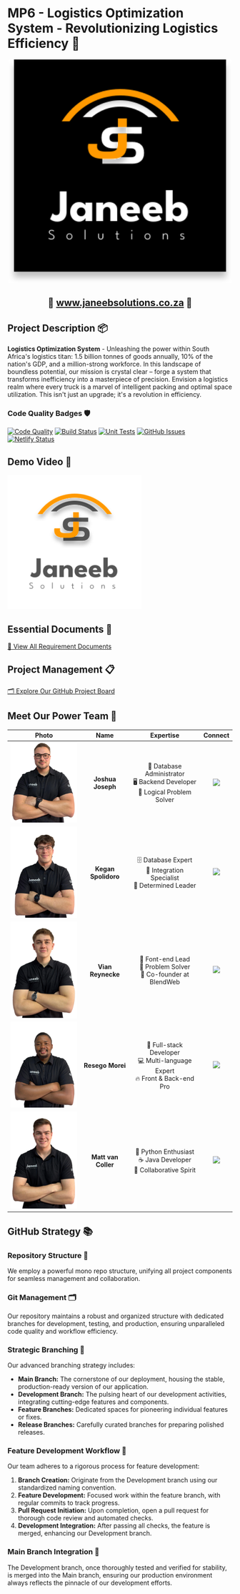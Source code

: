 # MP6 - Logistics Optimization System - Revolutionizing Logistics Efficiency 🚛

<p align="center">
  <a href="https://www.janeebsolutions.co.za" target="_blank">
    <img src="https://github.com/COS301-SE-2024/Extended-Planning-Instrument-for-Unpredictable-Spaces-and-Environments/blob/main/src/assets/Photos/Logos/Logo-Dark.svg" alt="Logistics System Dashboard" width="500"/>
  </a>
</p>

<h2 align="center">🌟 <a href="https://www.janeebsolutions.co.za" target="_blank">www.janeebsolutions.co.za</a> 🌟</h2>

## Project Description 📦

**Logistics Optimization System** - Unleashing the power within South Africa's logistics titan: 1.5 billion tonnes of goods annually, 10% of the nation's GDP, and a million-strong workforce. In this landscape of boundless potential, our mission is crystal clear – forge a system that transforms inefficiency into a masterpiece of precision. Envision a logistics realm where every truck is a marvel of intelligent packing and optimal space utilization. This isn't just an upgrade; it's a revolution in efficiency.

### Code Quality Badges 🛡️
[![Code Quality](https://img.shields.io/badge/Code%20Quality-A-brightgreen?style=for-the-badge&logo=github)](https://github.com/COS301-SE-2024/Extended-Planning-Instrument-for-Unpredictable-Spaces-and-Environments)
[![Build Status](https://img.shields.io/badge/Build-Passing-brightgreen?style=for-the-badge&logo=github-actions)](https://github.com/COS301-SE-2024/Extended-Planning-Instrument-for-Unpredictable-Spaces-and-Environments/actions)
[![Unit Tests](https://img.shields.io/badge/Tests-Passing-brightgreen?style=for-the-badge&logo=github-actions)](https://github.com/COS301-SE-2024/Extended-Planning-Instrument-for-Unpredictable-Spaces-and-Environments/actions/workflows/unitTest.yml)
[![GitHub Issues](https://img.shields.io/github/issues/COS301-SE-2024/Extended-Planning-Instrument-for-Unpredictable-Spaces-and-Environments.svg?style=for-the-badge)](https://github.com/COS301-SE-2024/Extended-Planning-Instrument-for-Unpredictable-Spaces-and-Environments/issues)
[![Netlify Status](https://api.netlify.com/api/v1/badges/71e3b7b1-8057-43f8-bf0c-a4c09966a75f/deploy-status)](https://app.netlify.com/sites/janeebsolution/deploys)

## Demo Video 🎥
<p align="left">
  <a href="https://www.youtube.com/playlist?list=PLGYYgsVv-70oToZzb5FKrY-J9i_26m-jt" target="_blank">
    <img src="https://github.com/COS301-SE-2024/Extended-Planning-Instrument-for-Unpredictable-Spaces-and-Environments/blob/main/src/assets/Photos/Logos/Logo-Light.svg" alt="Demo Video" width="300"/>
  </a>
</p>

## Essential Documents 📄
[📁 View All Requirement Documents](Docs)

## Project Management 📋
[🗂️ Explore Our GitHub Project Board](https://github.com/orgs/COS301-SE-2024/projects/87)

## Meet Our Power Team 👥

| Photo | Name | Expertise | Connect |
|:-----:|:----:|:---------:|:-------:|
| ![Joshua Joseph](Members/Joe_Photo_New.png) | **Joshua Joseph** | 💼 Database Administrator<br>🖥️ Backend Developer<br>🧠 Logical Problem Solver | [<img src="https://img.shields.io/badge/LinkedIn-0077B5?style=for-the-badge&logo=linkedin&logoColor=white">](https://www.linkedin.com/in/joshua-joseph-78798a256/) |
| ![Kegan Spolidoro](Members/Kegan_Photo_New.png) | **Kegan Spolidoro** | 🗄️ Database Expert<br>🔌 Integration Specialist<br>🎯 Determined Leader | [<img src="https://img.shields.io/badge/LinkedIn-0077B5?style=for-the-badge&logo=linkedin&logoColor=white">](https://www.linkedin.com/in/kegan-spolidoro-6645052b9/?utm_source=share&utm_campaign=share_via&utm_content=profile&utm_medium=ios_app) |
| ![Vian Reynecke](Members/Vian_Photo_New.png) | **Vian Reynecke** | 🎨 Font-end Lead<br>🧠 Problem Solver<br>🚀 Co-founder at BlendWeb | [<img src="https://img.shields.io/badge/LinkedIn-0077B5?style=for-the-badge&logo=linkedin&logoColor=white">](https://www.linkedin.com/in/vian-reynecke-a80604282/?utm_source=share&utm_campaign=share_via&utm_content=profile&utm_medium=ios_app) |
| ![Resego Morei](Members/Resego_Photo_New.png) | **Resego Morei** | 🔧 Full-stack Developer<br>💻 Multi-language Expert<br>🔥 Front & Back-end Pro | [<img src="https://img.shields.io/badge/LinkedIn-0077B5?style=for-the-badge&logo=linkedin&logoColor=white">](https://www.linkedin.com/in/resego-morei-436688168/) |
| ![Matt van Coller](Members/Matt_Photo_New.png) | **Matt van Coller** | 🐍 Python Enthusiast<br>☕ Java Developer<br>🤝 Collaborative Spirit | [<img src="https://img.shields.io/badge/LinkedIn-0077B5?style=for-the-badge&logo=linkedin&logoColor=white">](https://www.linkedin.com/in/matt-van-coller-5a9b6727a/?trk=contact-info) |

## GitHub Strategy 📚

### Repository Structure 🌳
We employ a powerful mono repo structure, unifying all project components for seamless management and collaboration.

### Git Management 🗂️
Our repository maintains a robust and organized structure with dedicated branches for development, testing, and production, ensuring unparalleled code quality and workflow efficiency.

### Strategic Branching 🔀
Our advanced branching strategy includes:
- **Main Branch:** The cornerstone of our deployment, housing the stable, production-ready version of our application.
- **Development Branch:** The pulsing heart of our development activities, integrating cutting-edge features and components.
- **Feature Branches:** Dedicated spaces for pioneering individual features or fixes.
- **Release Branches:** Carefully curated branches for preparing polished releases.

### Feature Development Workflow 🌿
Our team adheres to a rigorous process for feature development:
1. **Branch Creation:** Originate from the Development branch using our standardized naming convention.
2. **Feature Development:** Focused work within the feature branch, with regular commits to track progress.
3. **Pull Request Initiation:** Upon completion, open a pull request for thorough code review and automated checks.
4. **Development Integration:** After passing all checks, the feature is merged, enhancing our Development branch.

### Main Branch Integration 🔗
The Development branch, once thoroughly tested and verified for stability, is merged into the Main branch, ensuring our production environment always reflects the pinnacle of our development efforts.
